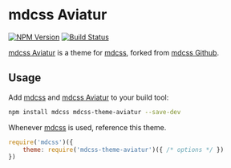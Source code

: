 # mdcss Aviatur

[![NPM Version][npm-img]][npm] [![Build Status][ci-img]][ci]

[mdcss Aviatur] is a theme for [mdcss], forked from [mdcss Github].

## Usage

Add [mdcss] and [mdcss Aviatur] to your build tool:

```bash
npm install mdcss mdcss-theme-aviatur --save-dev
```

Whenever [mdcss] is used, reference this theme.

```js
require('mdcss')({
	theme: require('mdcss-theme-aviatur')({ /* options */ })
})
```


[ci]:      https://travis-ci.org/decksterr/mdcss-theme-aviatur
[ci-img]:  https://img.shields.io/travis/decksterr/mdcss-theme-aviatur.svg
[npm]:     https://www.npmjs.com/package/mdcss-theme-aviatur
[npm-img]: https://img.shields.io/npm/v/mdcss-theme-aviatur.svg
[mdcss]:   https://github.com/jonathantneal/mdcss

[mdcss Github]: https://github.com/jonathantneal/mdcss-theme-github
[mdcss Aviatur]: https://github.com/decksterr/mdcss-theme-aviatur
